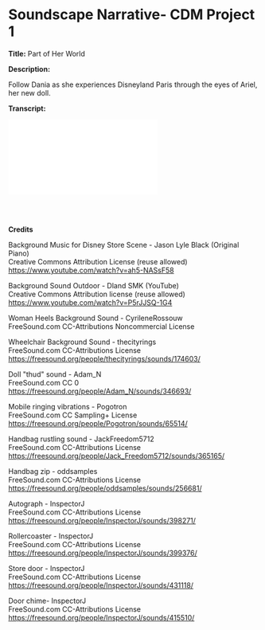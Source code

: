 <h1> Soundscape Narrative- CDM Project 1 </h1>

**Title:** Part of Her World 

**Description:** 

Follow Dania as she experiences Disneyland Paris through the eyes of Ariel, her new doll.

**Transcript:** 

![Can be found here](Transcript.md)

<br/>
<br/>

**Credits**

Background Music for Disney Store Scene - Jason Lyle Black (Original Piano) 
<br/>Creative Commons Attribution License (reuse allowed)
https://www.youtube.com/watch?v=ah5-NASsF58

Background Sound Outdoor - Dland SMK (YouTube)
<br/>Creative Commons Attribution license (reuse allowed)
https://www.youtube.com/watch?v=P5rJJSQ-1G4

Woman Heels Background Sound - CyrileneRossouw 
<br/> FreeSound.com CC-Attributions Noncommercial License

Wheelchair Background Sound - thecityrings
<br/> FreeSound.com CC-Attributions License
https://freesound.org/people/thecityrings/sounds/174603/

Doll "thud" sound - Adam_N
<br/> FreeSound.com CC 0
https://freesound.org/people/Adam_N/sounds/346693/

Mobile ringing vibrations - Pogotron 
<br/> FreeSound.com CC Sampling+ License
https://freesound.org/people/Pogotron/sounds/65514/

Handbag rustling sound -  JackFreedom5712 
<br/> FreeSound.com CC-Attributions License 
https://freesound.org/people/Jack_Freedom5712/sounds/365165/

Handbag zip - oddsamples
<br/> FreeSound.com CC-Attributions License 
https://freesound.org/people/oddsamples/sounds/256681/

Autograph - InspectorJ
<br/> FreeSound.com CC-Attributions License 
https://freesound.org/people/InspectorJ/sounds/398271/

Rollercoaster - InspectorJ
<br/> FreeSound.com CC-Attributions License 
https://freesound.org/people/InspectorJ/sounds/399376/

Store door - InspectorJ
<br/> FreeSound.com CC-Attributions License 
https://freesound.org/people/InspectorJ/sounds/431118/

Door chime- InspectorJ
<br/> FreeSound.com CC-Attributions License 
https://freesound.org/people/InspectorJ/sounds/415510/
